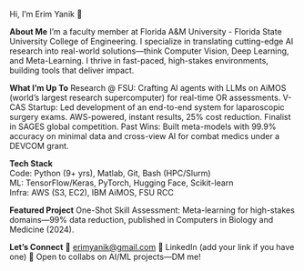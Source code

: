 Hi, I’m Erim Yanik 👋

**About Me**
I’m a faculty member at Florida A&M University - Florida State University College of Engineering. I specialize in translating cutting-edge AI research into real-world solutions—think Computer Vision, Deep Learning, and Meta-Learning. I thrive in fast-paced, high-stakes environments, building tools that deliver impact.

**What I’m Up To**
Research @ FSU: Crafting AI agents with LLMs on AiMOS (world’s largest research supercomputer) for real-time OR assessments.
V-CAS Startup: Led development of an end-to-end system for laparoscopic surgery exams. AWS-powered, instant results, 25% cost reduction. Finalist in SAGES global competition.
Past Wins: Built meta-models with 99.9% accuracy on minimal data and cross-view AI for combat medics under a DEVCOM grant.

**Tech Stack**  
Code: Python (9+ yrs), Matlab, Git, Bash (HPC/Slurm)  
ML: TensorFlow/Keras, PyTorch, Hugging Face, Scikit-learn  
Infra: AWS (S3, EC2), IBM AiMOS, FSU RCC  

**Featured Project**
One-Shot Skill Assessment: Meta-learning for high-stakes domains—99% data reduction, published in Computers in Biology and Medicine (2024).

**Let’s Connect**
📧 erimyanik@gmail.com
🔗 LinkedIn (add your link if you have one)
💬 Open to collabs on AI/ML projects—DM me!

<!---
yaniker/yaniker is a ✨ special ✨ repository because its `README.md` (this file) appears on your GitHub profile.
You can click the Preview link to take a look at your changes.
--->
